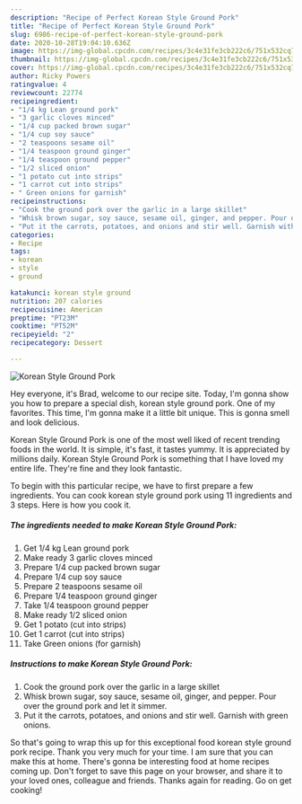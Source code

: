 ```yaml
---
description: "Recipe of Perfect Korean Style Ground Pork"
title: "Recipe of Perfect Korean Style Ground Pork"
slug: 6986-recipe-of-perfect-korean-style-ground-pork
date: 2020-10-28T19:04:10.636Z
image: https://img-global.cpcdn.com/recipes/3c4e31fe3cb222c6/751x532cq70/korean-style-ground-pork-recipe-main-photo.jpg
thumbnail: https://img-global.cpcdn.com/recipes/3c4e31fe3cb222c6/751x532cq70/korean-style-ground-pork-recipe-main-photo.jpg
cover: https://img-global.cpcdn.com/recipes/3c4e31fe3cb222c6/751x532cq70/korean-style-ground-pork-recipe-main-photo.jpg
author: Ricky Powers
ratingvalue: 4
reviewcount: 22774
recipeingredient:
- "1/4 kg Lean ground pork"
- "3 garlic cloves minced"
- "1/4 cup packed brown sugar"
- "1/4 cup soy sauce"
- "2 teaspoons sesame oil"
- "1/4 teaspoon ground ginger"
- "1/4 teaspoon ground pepper"
- "1/2 sliced onion"
- "1 potato cut into strips"
- "1 carrot cut into strips"
- " Green onions for garnish"
recipeinstructions:
- "Cook the ground pork over the garlic in a large skillet"
- "Whisk brown sugar, soy sauce, sesame oil, ginger, and pepper. Pour over the ground pork and let it simmer."
- "Put it the carrots, potatoes, and onions and stir well. Garnish with green onions."
categories:
- Recipe
tags:
- korean
- style
- ground

katakunci: korean style ground 
nutrition: 207 calories
recipecuisine: American
preptime: "PT23M"
cooktime: "PT52M"
recipeyield: "2"
recipecategory: Dessert

---
```



![Korean Style Ground Pork](https://img-global.cpcdn.com/recipes/3c4e31fe3cb222c6/751x532cq70/korean-style-ground-pork-recipe-main-photo.jpg)

Hey everyone, it's Brad, welcome to our recipe site. Today, I'm gonna show you how to prepare a special dish, korean style ground pork. One of my favorites. This time, I'm gonna make it a little bit unique. This is gonna smell and look delicious.



Korean Style Ground Pork is one of the most well liked of recent trending foods in the world. It is simple, it's fast, it tastes yummy. It is appreciated by millions daily. Korean Style Ground Pork is something that I have loved my entire life. They're fine and they look fantastic.


To begin with this particular recipe, we have to first prepare a few ingredients. You can cook korean style ground pork using 11 ingredients and 3 steps. Here is how you cook it.

<!--inarticleads1-->

##### The ingredients needed to make Korean Style Ground Pork:

1. Get 1/4 kg Lean ground pork
1. Make ready 3 garlic cloves minced
1. Prepare 1/4 cup packed brown sugar
1. Prepare 1/4 cup soy sauce
1. Prepare 2 teaspoons sesame oil
1. Prepare 1/4 teaspoon ground ginger
1. Take 1/4 teaspoon ground pepper
1. Make ready 1/2 sliced onion
1. Get 1 potato (cut into strips)
1. Get 1 carrot (cut into strips)
1. Take  Green onions (for garnish)




<!--inarticleads2-->

##### Instructions to make Korean Style Ground Pork:

1. Cook the ground pork over the garlic in a large skillet
1. Whisk brown sugar, soy sauce, sesame oil, ginger, and pepper. Pour over the ground pork and let it simmer.
1. Put it the carrots, potatoes, and onions and stir well. Garnish with green onions.




So that's going to wrap this up for this exceptional food korean style ground pork recipe. Thank you very much for your time. I am sure that you can make this at home. There's gonna be interesting food at home recipes coming up. Don't forget to save this page on your browser, and share it to your loved ones, colleague and friends. Thanks again for reading. Go on get cooking!
